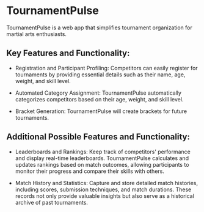 # TournamentPulse

TournamentPulse is a web app that simplifies tournament organization for martial arts enthusiasts.
## Key Features and Functionality:
- Registration and Participant Profiling:
Competitors can easily register for tournaments by providing essential details such as their name, age, weight, and skill level.

- Automated Category Assignment:
TournamentPulse automatically categorizes competitors based on their age, weight, and skill level.

- Bracket Generation:
TournamentPulse will create brackets for future tournaments.

## Additional Possible Features and Functionality:
- Leaderboards and Rankings:
Keep track of competitors' performance and display real-time leaderboards. TournamentPulse calculates and updates rankings based on match outcomes, allowing participants to monitor their progress and compare their skills with others.

- Match History and Statistics:
Capture and store detailed match histories, including scores, submission techniques, and match durations. These records not only provide valuable insights but also serve as a historical archive of past tournaments.
